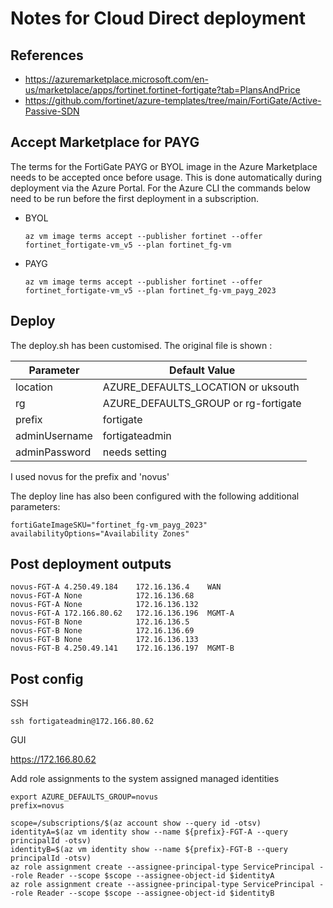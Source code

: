 # Notes for Cloud Direct deployment

## References

* <https://azuremarketplace.microsoft.com/en-us/marketplace/apps/fortinet.fortinet-fortigate?tab=PlansAndPrice>
* <https://github.com/fortinet/azure-templates/tree/main/FortiGate/Active-Passive-SDN>

## Accept Marketplace for PAYG

The terms for the FortiGate PAYG or BYOL image in the Azure Marketplace needs to be accepted once before usage. This is done automatically during deployment via the Azure Portal. For the Azure CLI the commands below need to be run before the first deployment in a subscription.
  - BYOL
    ```shell
    az vm image terms accept --publisher fortinet --offer fortinet_fortigate-vm_v5 --plan fortinet_fg-vm
    ```
  - PAYG
    ```shell
    az vm image terms accept --publisher fortinet --offer fortinet_fortigate-vm_v5 --plan fortinet_fg-vm_payg_2023
    ```

## Deploy

The deploy.sh has been customised. The original file is shown :

| **Parameter** | **Default Value** |
|---|---|
| location | AZURE_DEFAULTS_LOCATION or uksouth |
| rg | AZURE_DEFAULTS_GROUP or rg-fortigate |
| prefix | fortigate |
| adminUsername | fortigateadmin |
| adminPassword | needs setting |

I used novus for the prefix and '<Std>novus'

The deploy line has also been configured with the following additional parameters:

```shell
fortiGateImageSKU="fortinet_fg-vm_payg_2023"
availabilityOptions="Availability Zones"
```

## Post deployment outputs

```text
novus-FGT-A	4.250.49.184	172.16.136.4    WAN
novus-FGT-A	None	        172.16.136.68
novus-FGT-A	None	        172.16.136.132
novus-FGT-A	172.166.80.62	172.16.136.196  MGMT-A
novus-FGT-B	None	        172.16.136.5
novus-FGT-B	None	        172.16.136.69
novus-FGT-B	None	        172.16.136.133
novus-FGT-B	4.250.49.141	172.16.136.197  MGMT-B
```

## Post config

SSH

```shell
ssh fortigateadmin@172.166.80.62
```

GUI

<https://172.166.80.62>

Add role assignments to the system assigned managed identities

```shell
export AZURE_DEFAULTS_GROUP=novus
prefix=novus

scope=/subscriptions/$(az account show --query id -otsv)
identityA=$(az vm identity show --name ${prefix}-FGT-A --query principalId -otsv)
identityB=$(az vm identity show --name ${prefix}-FGT-B --query principalId -otsv)
az role assignment create --assignee-principal-type ServicePrincipal --role Reader --scope $scope --assignee-object-id $identityA
az role assignment create --assignee-principal-type ServicePrincipal --role Reader --scope $scope --assignee-object-id $identityB
```